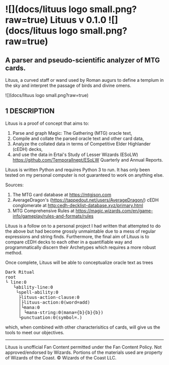 # ![](docs/lituus logo small.png?raw=true) Lituus v 0.1.0 ![](docs/lituus logo small.png?raw=true)
## A parser and pseudo-scientific analyzer of MTG cards.

Lituus, a curved staff or wand used by Roman augurs to define a templum in the sky and interpret the passage of birds and divine omens.

![](docs/lituus logo small.png?raw=true)

## 1 DESCRIPTION

Lituus is a proof of concept that aims to:

 1. Parse and graph Magic: The Gathering (MTG) oracle text,
 2. Compile and collate the parsed oracle text and other card data,
 3. Analyze the collated data in terms of Competitive Elder Highlander (cEDH) decks,
 4. and use the data in Ertai's Study of Lesser Wizards (ESoLW) <https://github.com/TemporalInept/ESoLW> Quarterly and Annual Reports.

Lituus is written Python and requires Python 3 to run. It has only been tested on my personal computer is not guaranteed to work on anything else. 

Sources:

 1. The MTG card database at <https://mtgjson.com> 
 2. AverageDragon's (<https://tappedout.net/users/AverageDragon/>) cEDH conglomerate at <http:cedh-decklist-database.xyz/primary.html>
 3. MTG Comprehensive Rules at <https://magic.wizards.com/en/game-info/gameplay/rules-and-formats/rules>

Lituus is a follow on to a personal project I had written that attempted to do the
above but had become grossly unmaintable due to a mess of regular expressions and string finds. Furthermore, the final aim of Lituus is to compare cEDH decks to each other in a quantifiable way and programmatically discern their Archetypes which requires a more robust method.

Once complete, Lituus will be able to conceptualize oracle text as trees

<pre>
Dark Ritual
root
└ line:0
   └ability-line:0
    └spell-ability:0
     ├lituus-action-clause:0
     │├lituus-action:0(word=add)
     │└mana:0
     │ └mana-string:0(mana={b}{b}{b})
     └punctuation:0(symbol=.)
</pre>

which, when combined with other characterisitics of cards, will give us the tools to meet our objectives.

***
Lituus is unofficial Fan Content permitted under the Fan Content Policy. Not
approved/endorsed by Wizards. Portions of the materials used are property of Wizards
of the Coast. &copy; Wizards of the Coast LLC.



